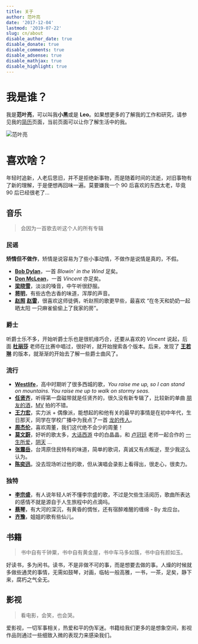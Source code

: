 ```yaml
---
title: 关于
author: 范叶亮
date: '2017-12-04'
lastmod: '2019-07-22'
slug: cn/about
disable_author_date: true
disable_donate: true
disable_comments: true
disable_adsense: true
disable_mathjax: true
disable_highlight: true
---
```


# 我是谁？

我是**范叶亮**，可以叫我**小黑**或是 **Leo**。如果想更多的了解我的工作和研究，请参见我的[简历](/cn/resume/)页面，当前页面可以让你了解生活中的我。

<picture>
  <source type="image/webp" media="(min-width: 1200px)" srcset="/images/me/about-large.webp">
  <source type="image/webp" media="(min-width: 800px)" srcset="/images/me/about-medium.webp">
  <source type="image/webp" srcset="/images/me/about-small.webp">
  <source media="(min-width: 1200px)" srcset="/images/me/about-large.jpg">
  <source media="(min-width: 800px)" srcset="/images/me/about-medium.jpg">
  <img src="/images/me/about-small.jpg" alt="范叶亮">
</picture>

# 喜欢啥？

年轻时追新，人老后思旧，并不是拒绝新事物，而是随着时间的流逝，对旧事物有了新的理解，于是便想再回味一遍。莫要嫌我一个 90 后喜欢的东西太老，毕竟 90 后已经很老了...

## 音乐

> 会因为一首歌去听这个人的所有专辑

### 民谣

**矫情但不做作**，矫情是说容易为了些小事动情，不做作是说情是真的，不假。

- [**Bob Dylan**](https://music.douban.com/musician/100524/)，一首 _Blowin' in the Wind_ 足矣。
- [**Don McLean**](https://music.douban.com/musician/101050/)，一首 _Vincent_ 亦足矣。
- [**梁晓雪**](https://site.douban.com/kulu/)，淡淡的嗓音，中午听很舒服。
- [**蒋明**](https://site.douban.com/jiangming/room/623845/)，有些古色古香的味道，浑厚的声音。
- [**赵照**](https://site.douban.com/zhaozhao/) [**赵雷**](https://site.douban.com/leizizhao/)，很喜欢这师徒俩，听赵照的歌更早些，最喜欢 “在冬天和奶奶一起晒太阳 一只麻雀偷偷上了我家的房”。

### 爵士

听爵士乐不多，开始听爵士乐也是很机缘巧合，还要从喜欢的 _Vincent_ 说起，后面 [**杜丽莎**](https://music.douban.com/musician/105345/) 老师在比赛中唱过，很好听，就开始搜索各个版本。后来，发现了 [**王若琳**](https://music.douban.com/musician/104596/) 的版本，就渐渐的开始去了解一些爵士曲风了。

### 流行

- [**Westlife**](https://music.douban.com/musician/103706/)，高中时期听了很多西城的歌，_You raise me up, so I can stand on mountains. You raise me up to walk on stormy seas._
- [**任贤齐**](https://music.douban.com/musician/104467/)，听得第一盘磁带就是任贤齐的，很久没有新专辑了，比较新的单曲 [朋友的酒](https://music.douban.com/subject/26917676/)，[MV](http://v.yinyuetai.com/video/2738122) 拍的不错。
- [**王力宏**](https://music.douban.com/musician/104593/)，实力派 + 偶像派，能想起的和他有关的最早的事情是在初中年代，生日那天，同学在学校广播中为我点了一首 [龙的传人](https://music.douban.com/subject/1472684/)。
- [**周杰伦**](https://music.douban.com/musician/104916/)，喜欢周董，我们这代绝不会少的周董！
- [**莫文蔚**](https://music.douban.com/musician/104398/)，好听的歌太多，[大话西游](https://movie.douban.com/subject/1292213/) 中的白晶晶，和 [卢冠廷](https://music.douban.com/musician/104354/) 老师一起合作的 [一生所爱](https://music.douban.com/subject/26400669/)，[阴天](https://music.douban.com/subject/4169236/) ...
- [**张震岳**](https://music.douban.com/musician/104859/)，台湾原住民特有的味道，简单的歌词，真诚又有点叛逆，至少我这么认为。
- [**陈奕迅**](https://music.douban.com/musician/103939/)，没去现场听过他的歌，但从演唱会录影上看得出，很走心，很卖力。

### 独特

- [**李宗盛**](https://music.douban.com/musician/104294/)，有人说年轻人听不懂李宗盛的歌，不过是欠些生活阅历，歌曲所表达的感情不就是源自于人生旅程中的点滴吗。
- [**蔡琴**](https://music.douban.com/musician/103876/)，有大河的深沉，有黄昏的惆怅，还有宿醉难醒的缠绵 - By 龙应台。
- [**齐豫**](https://music.douban.com/musician/104445/)，姐姐的歌有些仙儿。

## 书籍

> 书中自有千钟粟，书中自有黄金屋，书中车马多如簇，书中自有颜如玉。

好读书，多为闲书。读书，不是非做不可的事，而是想要去做的事。人燥的时候就多做些通灵的事情，无需如鼓琴，对画，临帖一般高雅，一书，一茶，足矣，静下来，腐朽之气全无。

## 影视

> 看电影，会笑，也会哭。

爱影视，一切军事相关，热爱和平的伪军迷。书籍给我们更多的是想象空间，影视作品则通过一些细致入微的表现力来感染我们。

